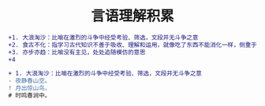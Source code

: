 <div align="center">

# 言语理解积累
</div>

```diff
+1. 大浪淘沙：比喻在激烈的斗争中经受考验、筛选，文段并无斗争之意
+2. 食古不化：指学习古代知识不善于吸收、理解和运用，就像吃了东西不能消化一样，侧重于对古代知识不能灵活运用
+3. 亦步亦趋：比喻没有主见，处处追随模仿的意思
+4
```

```diff
+ 1. 大浪淘沙：比喻在激烈的斗争中经受考验、筛选，文段并无斗争之意
- 夜静春山空。
! 月出惊山鸟，
# 时鸣春涧中。
```
